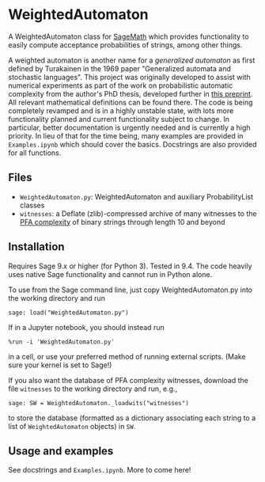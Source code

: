 # WeightedAutomaton

A WeightedAutomaton class for [SageMath](https://www.sagemath.org/) which
provides functionality to easily compute acceptance probabilities of strings,
among other things. 

A weighted automaton is another name for a *generalized automaton* as first
defined by Turakainen in the 1969 paper "Generalized automata and stochastic
languages". This project was originally developed to assist with numerical
experiments as part of the work on probabilistic automatic complexity from the
author's PhD thesis, developed further in [this
preprint](https://arxiv.org/abs/2402.13376). All relevant mathematical
definitions can be found there.
The code is being completely revamped and is in a highly unstable state, with
lots more functionality planned and current functionality subject to change. In
particular, better documentation is urgently needed and is currently
a high priority. In lieu of that for the time being, many examples are provided
in ``Examples.ipynb`` which should cover the basics. Docstrings are also
provided for all functions.

## Files
* ``WeightedAutomaton.py``: WeightedAutomaton and auxiliary ProbabilityList classes
* ``witnesses``: a Deflate (zlib)-compressed archive of many witnesses to the [PFA
  complexity](https://arxiv.org/abs/2402.13376) of binary strings through length
  10 and beyond

## Installation
Requires Sage 9.x or higher (for Python 3). Tested in 9.4. The code heavily uses
native Sage functionality and cannot run in Python alone.

To use from the Sage command line, just copy WeightedAutomaton.py into the
working directory and run
 
    sage: load("WeightedAutomaton.py")

If in a Jupyter notebook, you should instead run

    %run -i 'WeightedAutomaton.py'

in a cell, or use your preferred method of running external scripts. (Make sure
your kernel is set to Sage!)

If you also want the database of PFA complexity witnesses, download the file
``witnesses`` to the working directory and run, e.g.,

    sage: SW = WeightedAutomaton._loadwits("witnesses")
    
to store the database (formatted as a dictionary associating each string to a
list of ``WeightedAutomaton`` objects) in ``SW``.

## Usage and examples

See docstrings and ``Examples.ipynb``. More to come here!
